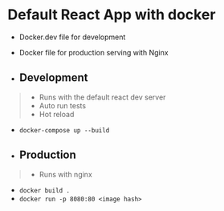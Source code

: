 # Default React App with docker

- Docker.dev file for development
- Docker file for production serving with Nginx

- ## Development
> - Runs with the default react dev server
> - Auto run tests
> - Hot reload 
- ```docker-compose up --build```

- ## Production 
> - Runs with nginx
- ```docker build .```
- ```docker run -p 8080:80 <image hash>```
